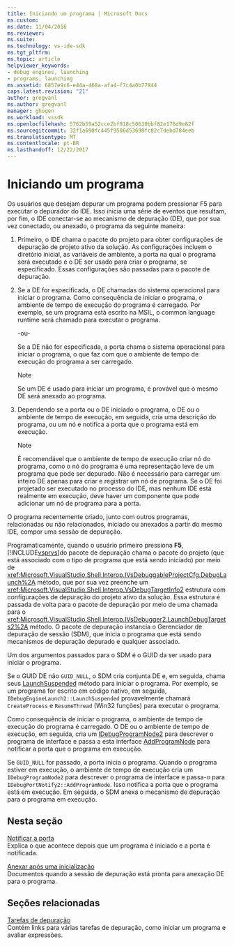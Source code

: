 ```yaml
---
title: Iniciando um programa | Microsoft Docs
ms.custom: 
ms.date: 11/04/2016
ms.reviewer: 
ms.suite: 
ms.technology: vs-ide-sdk
ms.tgt_pltfrm: 
ms.topic: article
helpviewer_keywords:
- debug engines, launching
- programs, launching
ms.assetid: 6857e9c6-e44a-468a-afa4-f7c4a0b77844
caps.latest.revision: "21"
author: gregvanl
ms.author: gregvanl
manager: ghogen
ms.workload: vssdk
ms.openlocfilehash: 5762b59a52cce2bf918c50630bbf82e176d9e82f
ms.sourcegitcommit: 32f1a690fc445f9586d53698fc82c7debd784eeb
ms.translationtype: MT
ms.contentlocale: pt-BR
ms.lasthandoff: 12/22/2017
---
```

# <a name="launching-a-program"></a>Iniciando um programa
Os usuários que desejam depurar um programa podem pressionar F5 para executar o depurador do IDE. Isso inicia uma série de eventos que resultam, por fim, o IDE conectar-se ao mecanismo de depuração (DE), que por sua vez conectado, ou anexado, o programa da seguinte maneira:  
  
1.  Primeiro, o IDE chama o pacote do projeto para obter configurações de depuração de projeto ativo da solução. As configurações incluem o diretório inicial, as variáveis de ambiente, a porta na qual o programa será executado e o DE ser usado para criar o programa, se especificado. Essas configurações são passadas para o pacote de depuração.  
  
2.  Se a DE for especificada, o DE chamadas do sistema operacional para iniciar o programa. Como consequência de iniciar o programa, o ambiente de tempo de execução do programa é carregado. Por exemplo, se um programa está escrito na MSIL, o common language runtime será chamado para executar o programa.  
  
     -ou-  
  
     Se a DE não for especificada, a porta chama o sistema operacional para iniciar o programa, o que faz com que o ambiente de tempo de execução do programa a ser carregado.  
  
    > [!NOTE]
    >  Se um DE é usado para iniciar um programa, é provável que o mesmo DE será anexado ao programa.  
  
3.  Dependendo se a porta ou o DE iniciado o programa, o DE ou o ambiente de tempo de execução, em seguida, cria uma descrição do programa, ou um nó e notifica a porta que o programa está em execução.  
  
    > [!NOTE]
    >  É recomendável que o ambiente de tempo de execução criar nó do programa, como o nó do programa é uma representação leve de um programa que pode ser depurado. Não é necessário para carregar um inteiro DE apenas para criar e registrar um nó de programa. Se o DE foi projetado ser executado no processo do IDE, mas nenhum IDE está realmente em execução, deve haver um componente que pode adicionar um nó de programa para a porta.  
  
 O programa recentemente criado, junto com outros programas, relacionadas ou não relacionados, iniciado ou anexados a partir do mesmo IDE, compor uma sessão de depuração.  
  
 Programaticamente, quando o usuário primeiro pressiona **F5**, [!INCLUDE[vsprvs](../../code-quality/includes/vsprvs_md.md)]do pacote de depuração chama o pacote do projeto (que está associado com o tipo de programa que está sendo iniciado) por meio de <xref:Microsoft.VisualStudio.Shell.Interop.IVsDebuggableProjectCfg.DebugLaunch%2A> método, que por sua vez preenche um <xref:Microsoft.VisualStudio.Shell.Interop.VsDebugTargetInfo2> estrutura com configurações de depuração do projeto ativo da solução. Essa estrutura é passada de volta para o pacote de depuração por meio de uma chamada para o <xref:Microsoft.VisualStudio.Shell.Interop.IVsDebugger2.LaunchDebugTargets2%2A> método. O pacote de depuração instancia o Gerenciador de depuração de sessão (SDM), que inicia o programa que está sendo mecanismos de depuração depurado e qualquer associado.  
  
 Um dos argumentos passados para o SDM é o GUID da ser usado para iniciar o programa.  
  
 Se o GUID DE não `GUID_NULL`, o SDM cria conjunta DE e, em seguida, chama seus [LaunchSuspended](../../extensibility/debugger/reference/idebugenginelaunch2-launchsuspended.md) método para iniciar o programa. Por exemplo, se um programa for escrito em código nativo, em seguida, `IDebugEngineLaunch2::LaunchSuspended` provavelmente chamará `CreateProcess` e `ResumeThread` (Win32 funções) para executar o programa.  
  
 Como consequência de iniciar o programa, o ambiente de tempo de execução do programa é carregado. O DE ou o ambiente de tempo de execução, em seguida, cria um [IDebugProgramNode2](../../extensibility/debugger/reference/idebugprogramnode2.md) para descrever o programa de interface e passa a esta interface [AddProgramNode](../../extensibility/debugger/reference/idebugportnotify2-addprogramnode.md) para notificar a porta que o programa em execução.  
  
 Se `GUID_NULL` for passado, a porta inicia o programa. Quando o programa estiver em execução, o ambiente de tempo de execução cria um `IDebugProgramNode2` para descrever o programa de interface e passa-o para `IDebugPortNotify2::AddProgramNode`. Isso notifica a porta que o programa está em execução. Em seguida, o SDM anexa o mecanismo de depuração para o programa em execução.  
  
## <a name="in-this-section"></a>Nesta seção  
 [Notificar a porta](../../extensibility/debugger/notifying-the-port.md)  
 Explica o que acontece depois que um programa é iniciado e a porta é notificada.  
  
 [Anexar após uma inicialização](../../extensibility/debugger/attaching-after-a-launch.md)  
 Documentos quando a sessão de depuração está pronta para anexação DE para o programa.  
  
## <a name="related-sections"></a>Seções relacionadas  
 [Tarefas de depuração](../../extensibility/debugger/debugging-tasks.md)  
 Contém links para várias tarefas de depuração, como iniciar um programa e avaliar expressões.